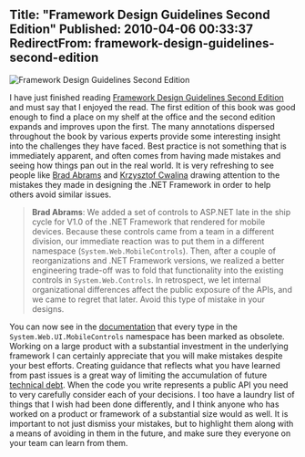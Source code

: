 Title: "Framework Design Guidelines Second Edition"
Published: 2010-04-06 00:33:37
RedirectFrom: framework-design-guidelines-second-edition
---
![Framework Design Guidelines Second Edition](/posts/images/Framework-Design-Guidelines.png "Framework Design Guidelines Second Edition") 

I have just finished reading [Framework Design Guidelines Second Edition](http://www.amazon.com/Framework-Design-Guidelines-Conventions-Libraries/dp/0321545613) and must say that I enjoyed the read. The first edition of this book was good enough to find a place on my shelf at the office and the second edition expands and improves upon the first. The many annotations dispersed throughout the book by various experts provide some interesting insight into the challenges they have faced. Best practice is not something that is immediately apparent, and often comes from having made mistakes and seeing how things pan out in the real world. It is very refreshing to see people like [Brad Abrams](http://blogs.msdn.com/brada/) and [Krzysztof Cwalina](http://blogs.msdn.com/kcwalina/) drawing attention to the mistakes they made in designing the .NET Framework in order to help others avoid similar issues.

> **Brad Abrams**: We added a set of controls to ASP.NET late in the ship cycle for V1.0 of the .NET Framework that rendered for mobile devices. Because these controls came from a team in a different division, our immediate reaction was to put them in a different namespace (`System.Web.MobileControls`). Then, after a couple of reorganizations and .NET Framework versions, we realized a better engineering trade-off was to fold that functionality into the existing controls in `System.Web.Controls`. In retrospect, we let internal organizational differences affect the public exposure of the APIs, and we came to regret that later. Avoid this type of mistake in your designs.

You can now see in the [documentation](http://msdn.microsoft.com/en-us/library/system.web.ui.mobilecontrols%28v=VS.100%29.aspx) that every type in the `System.Web.UI.MobileControls` namespace has been marked as obsolete. Working on a large product with a substantial investment in the underlying framework I can certainly appreciate that you will make mistakes despite your best efforts. Creating guidance that reflects what you have learned from past issues is a great way of limiting the accumulation of future [technical debt](http://martinfowler.com/bliki/TechnicalDebt.html). When the code you write represents a public API you need to very carefully consider each of your decisions. I too have a laundry list of things that I wish had been done differently, and I think anyone who has worked on a product or framework of a substantial size would as well. It is important to not just dismiss your mistakes, but to highlight them along with a means of avoiding in them in the future, and make sure they everyone on your team can learn from them.
